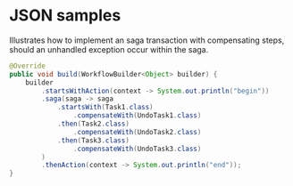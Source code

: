 # JSON samples

Illustrates how to implement an saga transaction with compensating steps, should an unhandled exception occur within the saga.


```java
@Override
public void build(WorkflowBuilder<Object> builder) {        
	builder
		.startsWithAction(context -> System.out.println("begin"))
		.saga(saga -> saga
			.startsWith(Task1.class)
				.compensateWith(UndoTask1.class)
			.then(Task2.class)
				.compensateWith(UndoTask2.class)
			.then(Task3.class)
				.compensateWith(UndoTask3.class)
		)
		.thenAction(context -> System.out.println("end")); 
}    
```
